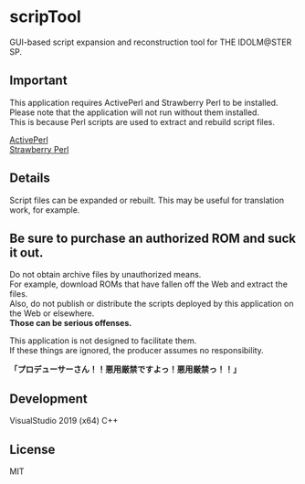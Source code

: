 # scripTool  

GUI-based script expansion and reconstruction tool for THE IDOLM@STER SP.

## Important  

This application requires ActivePerl and Strawberry Perl to be installed.  
Please note that the application will not run without them installed.  
This is because Perl scripts are used to extract and rebuild script files.  

[ActivePerl](https://www.activestate.com/products/perl/)  
[Strawberry Perl](https://strawberryperl.com/)  

## Details  

Script files can be expanded or rebuilt.
This may be useful for translation work, for example.

## Be sure to purchase an authorized ROM and suck it out.  

Do not obtain archive files by unauthorized means.  
For example, download ROMs that have fallen off the Web and extract the files.  
Also, do not publish or distribute the scripts deployed by this application on the Web or elsewhere.  
**Those can be serious offenses.**  

This application is not designed to facilitate them.  
If these things are ignored, the producer assumes no responsibility.  

**「プロデューサーさん！！悪用厳禁ですよっ！悪用厳禁っ！！」**  

## Development

VisualStudio 2019 (x64) C++

## License

MIT  
